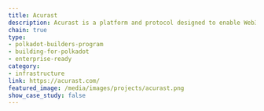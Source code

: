 ```yaml
---
title: Acurast
description: Acurast is a platform and protocol designed to enable Web3 projects and enterprises to realize the full potential of Web3 by interconnecting worlds like Web2, Web3, AI, IOT through Acurast's Universal Interoperability.
chain: true
type:
- polkadot-builders-program
- building-for-polkadot
- enterprise-ready
category:
- infrastructure
link: https://acurast.com/
featured_image: /media/images/projects/acurast.png
show_case_study: false
---
```

